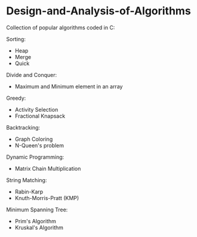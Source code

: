 # Design-and-Analysis-of-Algorithms
Collection of popular algorithms coded in C:

Sorting:
- Heap
- Merge
- Quick

Divide and Conquer:
- Maximum and Minimum element in an array

Greedy:
- Activity Selection
- Fractional Knapsack

Backtracking:
- Graph Coloring
- N-Queen's problem

Dynamic Programming:
- Matrix Chain Multiplication

String Matching:
- Rabin-Karp
- Knuth-Morris-Pratt (KMP)

Minimum Spanning Tree: 
- Prim's Algorithm
- Kruskal's Algorithm



